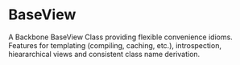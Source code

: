# BaseView
A Backbone BaseView Class providing flexible convenience idioms. Features for templating (compiling, caching, etc.), introspection, hieararchical views and consistent class name derivation.  
